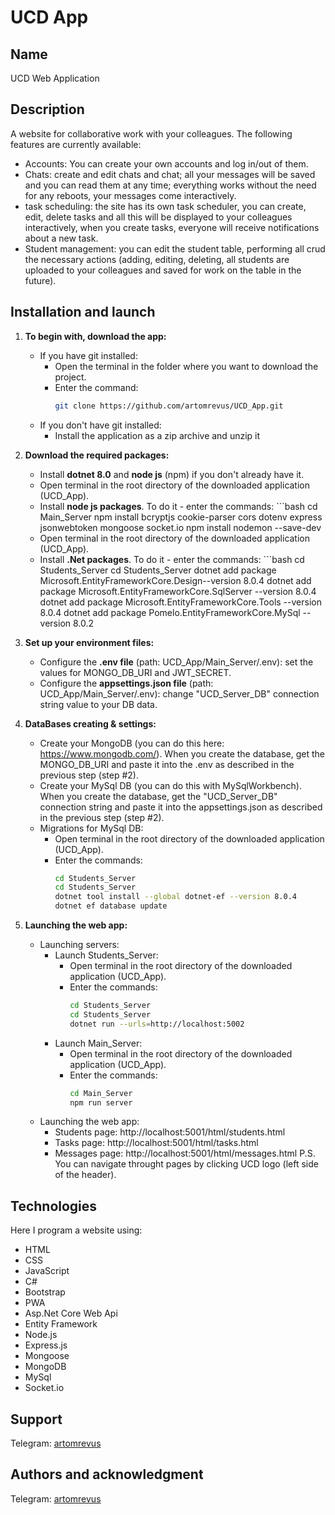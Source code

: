 # UCD App

## Name
UCD Web Application

## Description
A website for collaborative work with your colleagues. The following features are currently available: 
- Accounts: You can create your own accounts and log in/out of them.
- Chats: create and edit chats and chat; all your messages will be saved and you can read them at any time; everything works without the need for any reboots, your messages come interactively. 
- task scheduling: the site has its own task scheduler, you can create, edit, delete tasks and all this will be displayed to your colleagues interactively, when you create tasks, everyone will receive notifications about a new task.
- Student management: you can edit the student table, performing all crud the necessary actions (adding, editing, deleting, all students are uploaded to your colleagues and saved for work on the table in the future).

## Installation and launch

1. **To begin with, download the app:** 
    - If you have git installed: 
        - Open the terminal in the folder where you want to download the project.
        - Enter the command: 
            ```bash
            git clone https://github.com/artomrevus/UCD_App.git
    - If you don't have git installed: 
        - Install the application as a zip archive and unzip it

2. **Download the required packages:**
    - Install **dotnet 8.0** and **node js** (npm) if you don't already have it.
    - Open terminal in the root directory of the downloaded application (UCD_App).
    - Install **node js packages**. To do it - enter the commands: 
            ```bash
            cd Main_Server
            npm install bcryptjs cookie-parser cors dotenv express jsonwebtoken mongoose socket.io
            npm install nodemon --save-dev
    - Open terminal in the root directory of the downloaded application (UCD_App).
    - Install **.Net packages**. To do it - enter the commands: 
            ```bash
            cd Students_Server
            cd Students_Server
            dotnet add package Microsoft.EntityFrameworkCore.Design--version 8.0.4
            dotnet add package Microsoft.EntityFrameworkCore.SqlServer --version 8.0.4
            dotnet add package Microsoft.EntityFrameworkCore.Tools --version 8.0.4
            dotnet add package Pomelo.EntityFrameworkCore.MySql --version 8.0.2

2. **Set up your environment files:**
    - Configure the **.env file** (path: UCD_App/Main_Server/.env): set the values for MONGO_DB_URI and JWT_SECRET.
    - Configure the **appsettings.json file** (path: UCD_App/Main_Server/.env): change "UCD_Server_DB" connection string value to your DB data.

3. **DataBases creating & settings:**
    - Create your MongoDB (you can do this here: https://www.mongodb.com/). When you create the database, get the MONGO_DB_URI and paste it into the .env as described in the previous step (step #2).
    - Create your MySql DB (you can do this with MySqlWorkbench). When you create the database, get the "UCD_Server_DB" connection string and paste it into the appsettings.json as described in the previous step (step #2).
    - Migrations for MySql DB: 
        - Open terminal in the root directory of the downloaded application (UCD_App).
        - Enter the commands: 
            ```bash
            cd Students_Server
            cd Students_Server
            dotnet tool install --global dotnet-ef --version 8.0.4
            dotnet ef database update       

4. **Launching the web app:**
    - Launching servers: 
        - Launch Students_Server:
             - Open terminal in the root directory of the downloaded application (UCD_App).
             - Enter the commands: 
                ```bash
                cd Students_Server
                cd Students_Server     
                dotnet run --urls=http://localhost:5002
        - Launch Main_Server:
             - Open terminal in the root directory of the downloaded application (UCD_App).
             - Enter the commands: 
                ```bash
                cd Main_Server   
                npm run server
    - Launching the web app:
        - Students page: http://localhost:5001/html/students.html
        - Tasks page: http://localhost:5001/html/tasks.html
        - Messages page: http://localhost:5001/html/messages.html
        P.S. You can navigate throught pages by clicking UCD logo (left side of the header). 

## Technologies
Here I program a website using:
- HTML
- CSS
- JavaScript
- С#
- Bootstrap
- PWA
- Asp.Net Core Web Api
- Entity Framework
- Node.js
- Express.js
- Mongoose
- MongoDB
- MySql
- Socket.io

## Support
Telegram: [artomrevus](https://t.me/artomrevus)

## Authors and acknowledgment
Telegram: [artomrevus](https://t.me/artomrevus)
